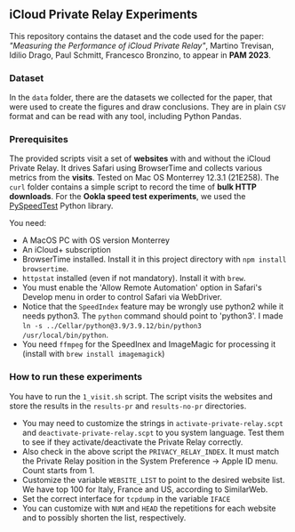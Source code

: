 ## iCloud Private Relay Experiments

This repository contains the dataset and the code used for the paper: *"Measuring the Performance of iCloud Private Relay"*, Martino Trevisan, Idilio Drago, Paul Schmitt, Francesco Bronzino, to appear in **PAM 2023**.


### Dataset

In the `data` folder, there are the datasets we collected for the paper, that were used to create the figures and draw conclusions. They are in plain `CSV` format and can be read with any tool, including Python Pandas.

### Prerequisites

The provided scripts visit a set of **websites** with and without the iCloud Private Relay. It drives Safari using BrowserTime and collects various metrics from the **visits**. Tested on Mac OS Monterrey 12.3.1 (21E258). The `curl` folder contains a simple script to record the time of **bulk HTTP downloads**. For the **Ookla speed test experiments**, we used the [PySpeedTest](https://github.com/marty90/pyspeedtest) Python library. 

You need:
* A MacOS PC with OS version Monterrey
* An iCloud+ subscription
* BrowserTime installed. Install it in this project directory with `npm install browsertime`.
* `httpstat` installed (even if not mandatory). Install it with `brew`.
* You must enable the 'Allow Remote Automation' option in Safari's Develop menu in order to control Safari via WebDriver.
* Notice that the `SpeedIndex` feature may be wrongly use python2 while it needs python3. The `python` command should point to 'python3'. I made `ln -s ../Cellar/python@3.9/3.9.12/bin/python3 /usr/local/bin/python`.
* You need `ffmpeg` for the SpeedInex and ImageMagic for processing it (install with `brew install imagemagick`)

### How to run these experiments

You have to run the `1_visit.sh` script. The script visits the websites and store the results in the `results-pr` and `results-no-pr` directories.

* You may need to customize the strings in `activate-private-relay.scpt` and `deactivate-private-relay.scpt` to you system language. Test them to see if they activate/deactivate the Private Relay correctly.
* Also check in the above script the `PRIVACY_RELAY_INDEX`. It must match the Private Relay position in the System Preference -> Apple ID menu. Count starts from 1.
* Customize the variable `WEBSITE_LIST` to point to the desired website list. We have top 100 for Italy, France and US, according to SimilarWeb.
* Set the correct interface for `tcpdump` in the variable `IFACE`
* You can customize with `NUM` and `HEAD` the repetitions for each website and to possibly shorten the list, respectively.

